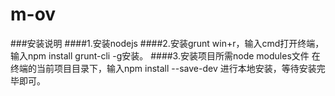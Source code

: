 # m-ov
###安装说明
####1.安装nodejs
####2.安装grunt
    win+r，输入cmd打开终端，输入npm install grunt-cli -g安装。
####3.安装项目所需node modules文件
    在终端的当前项目目录下，输入npm install --save-dev 进行本地安装，等待安装完毕即可。

